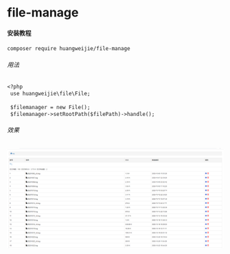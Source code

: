 # file-manage 

#### 安装教程

```shell
composer require huangweijie/file-manage
```
###### 用法

```
<?php
 use huangweijie\file\File;
 
 $filemanager = new File();
 $filemanager->setRootPath($filePath)->handle();
 ```
 ###### 效果
 ![preview](https://raw.githubusercontent.com/huangweijie0308/file-manage/master/preview.png)



